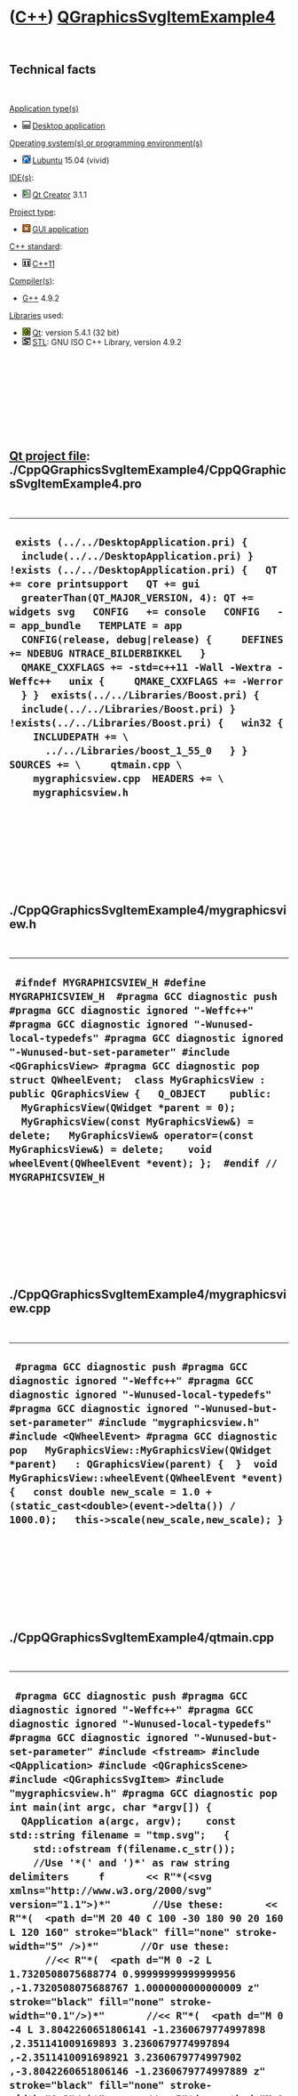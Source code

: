 
 

 

 

 

 

([C++](Cpp.md)) [QGraphicsSvgItemExample4](CppQGraphicsSvgItemExample4.md)
============================================================================

 

Technical facts
---------------

 

[Application type(s)](CppApplication.md)

-   ![Desktop](PicDesktop.png) [Desktop
    application](CppDesktopApplication.md)

[Operating system(s) or programming environment(s)](CppOs.md)

-   ![Lubuntu](PicLubuntu.png) [Lubuntu](CppLubuntu.md) 15.04 (vivid)

[IDE(s)](CppIde.md):

-   ![Qt Creator](PicQtCreator.png) [Qt Creator](CppQtCreator.md) 3.1.1

[Project type](CppQtProjectType.md):

-   ![GUI](PicGui.png) [GUI application](CppGuiApplication.md)

[C++ standard](CppStandard.md):

-   ![C++11](PicCpp11.png) [C++11](Cpp11.md)

[Compiler(s)](CppCompiler.md):

-   [G++](CppGpp.md) 4.9.2

[Libraries](CppLibrary.md) used:

-   ![Qt](PicQt.png) [Qt](CppQt.md): version 5.4.1 (32 bit)
-   ![STL](PicStl.png) [STL](CppStl.md): GNU ISO C++ Library, version
    4.9.2

 

 

 

 

 

[Qt project file](CppQtProjectFile.md): ./CppQGraphicsSvgItemExample4/CppQGraphicsSvgItemExample4.pro
------------------------------------------------------------------------------------------------------

 

  -----------------------------------------------------------------------------------------------------------------------------------------------------------------------------------------------------------------------------------------------------------------------------------------------------------------------------------------------------------------------------------------------------------------------------------------------------------------------------------------------------------------------------------------------------------------------------------------------------------------------------------------------------------------------------------------------------------------------------------------------------------------
  ` exists (../../DesktopApplication.pri) {   include(../../DesktopApplication.pri) } !exists (../../DesktopApplication.pri) {   QT += core printsupport   QT += gui   greaterThan(QT_MAJOR_VERSION, 4): QT += widgets svg   CONFIG   += console   CONFIG   -= app_bundle   TEMPLATE = app   CONFIG(release, debug|release) {     DEFINES += NDEBUG NTRACE_BILDERBIKKEL   }   QMAKE_CXXFLAGS += -std=c++11 -Wall -Wextra -Weffc++   unix {     QMAKE_CXXFLAGS += -Werror   } }  exists(../../Libraries/Boost.pri) {   include(../../Libraries/Boost.pri) } !exists(../../Libraries/Boost.pri) {   win32 {     INCLUDEPATH += \       ../../Libraries/boost_1_55_0   } }  SOURCES += \     qtmain.cpp \     mygraphicsview.cpp  HEADERS += \     mygraphicsview.h`
  -----------------------------------------------------------------------------------------------------------------------------------------------------------------------------------------------------------------------------------------------------------------------------------------------------------------------------------------------------------------------------------------------------------------------------------------------------------------------------------------------------------------------------------------------------------------------------------------------------------------------------------------------------------------------------------------------------------------------------------------------------------------

 

 

 

 

 

./CppQGraphicsSvgItemExample4/mygraphicsview.h
----------------------------------------------

 

  -----------------------------------------------------------------------------------------------------------------------------------------------------------------------------------------------------------------------------------------------------------------------------------------------------------------------------------------------------------------------------------------------------------------------------------------------------------------------------------------------------------------------------------------------------------------------------------------------------------------------------
  ` #ifndef MYGRAPHICSVIEW_H #define MYGRAPHICSVIEW_H  #pragma GCC diagnostic push #pragma GCC diagnostic ignored "-Weffc++" #pragma GCC diagnostic ignored "-Wunused-local-typedefs" #pragma GCC diagnostic ignored "-Wunused-but-set-parameter" #include <QGraphicsView> #pragma GCC diagnostic pop  struct QWheelEvent;  class MyGraphicsView : public QGraphicsView {   Q_OBJECT    public:   MyGraphicsView(QWidget *parent = 0);   MyGraphicsView(const MyGraphicsView&) = delete;   MyGraphicsView& operator=(const MyGraphicsView&) = delete;    void wheelEvent(QWheelEvent *event); };  #endif // MYGRAPHICSVIEW_H`
  -----------------------------------------------------------------------------------------------------------------------------------------------------------------------------------------------------------------------------------------------------------------------------------------------------------------------------------------------------------------------------------------------------------------------------------------------------------------------------------------------------------------------------------------------------------------------------------------------------------------------------

 

 

 

 

 

./CppQGraphicsSvgItemExample4/mygraphicsview.cpp
------------------------------------------------

 

  ---------------------------------------------------------------------------------------------------------------------------------------------------------------------------------------------------------------------------------------------------------------------------------------------------------------------------------------------------------------------------------------------------------------------------------------------------------------------------------------------------------------------------------------------
  ` #pragma GCC diagnostic push #pragma GCC diagnostic ignored "-Weffc++" #pragma GCC diagnostic ignored "-Wunused-local-typedefs" #pragma GCC diagnostic ignored "-Wunused-but-set-parameter" #include "mygraphicsview.h"  #include <QWheelEvent> #pragma GCC diagnostic pop   MyGraphicsView::MyGraphicsView(QWidget *parent)   : QGraphicsView(parent) {  }  void MyGraphicsView::wheelEvent(QWheelEvent *event) {   const double new_scale = 1.0 + (static_cast<double>(event->delta()) / 1000.0);   this->scale(new_scale,new_scale); }`
  ---------------------------------------------------------------------------------------------------------------------------------------------------------------------------------------------------------------------------------------------------------------------------------------------------------------------------------------------------------------------------------------------------------------------------------------------------------------------------------------------------------------------------------------------

 

 

 

 

 

./CppQGraphicsSvgItemExample4/qtmain.cpp
----------------------------------------

 

  --------------------------------------------------------------------------------------------------------------------------------------------------------------------------------------------------------------------------------------------------------------------------------------------------------------------------------------------------------------------------------------------------------------------------------------------------------------------------------------------------------------------------------------------------------------------------------------------------------------------------------------------------------------------------------------------------------------------------------------------------------------------------------------------------------------------------------------------------------------------------------------------------------------------------------------------------------------------------------------------------------------------------------------------------------------------------------------------------------------------------------------------------------------------------------------------------------------------------------------------------------------------------------------------------------------------------------------------------------------------------------------------------------------------------------------------------------------------------------------------------------------------------------------------------------------------------------------------------------------------------------------------------------------------------------------------------------------------------------------------------------------------------------------------------------------------------------------------------------------------------------------------------------------------------------------------------------------------------------------------------------------------------------------------------------------------------------------------------------------------------------------------------------------------------------------------------------------------------------------------------------------------------------------------------------------------------------------------------------------------------------------------------------------------------------------------------------------------------------------------------------------------------------------------------------------------------------------------------------------------------------------------------------------------------------------------------------------------------------------------------------------------------------------------------------------------------------------------------------------------------------------------------------------------------------------------
  ` #pragma GCC diagnostic push #pragma GCC diagnostic ignored "-Weffc++" #pragma GCC diagnostic ignored "-Wunused-local-typedefs" #pragma GCC diagnostic ignored "-Wunused-but-set-parameter" #include <fstream> #include <QApplication> #include <QGraphicsScene> #include <QGraphicsSvgItem> #include "mygraphicsview.h" #pragma GCC diagnostic pop   int main(int argc, char *argv[]) {   QApplication a(argc, argv);    const std::string filename = "tmp.svg";   {     std::ofstream f(filename.c_str());      //Use '*(' and ')*' as raw string delimiters     f       << R"*(<svg xmlns="http://www.w3.org/2000/svg" version="1.1">)*"       //Use these:       << R"*(  <path d="M 20 40 C 100 -30 180 90 20 160 L 120 160" stroke="black" fill="none" stroke-width="5" />)*"       //Or use these:       //<< R"*(  <path d="M 0 -2 L 1.7320508075688774 0.99999999999999956 ,-1.7320508075688767 1.0000000000000009 z" stroke="black" fill="none" stroke-width="0.1"/>)*"       //<< R"*(  <path d="M 0 -4 L 3.8042260651806141 -1.2360679774997898 ,2.351141009169893 3.2360679774997894 ,-2.3511410091698921 3.2360679774997902 ,-3.8042260651806146 -1.2360679774997889 z" stroke="black" fill="none" stroke-width="0.1"/>)*"       //<< R"*(  <path d="M 0 -6 L 3.2438449047335851 -5.0475211969870877 ,5.4577919721271098 -2.4924900780113184 ,5.9389286512855968 0.85388902963971003 ,4.5344974461255498 3.9291644036717099 ,1.6903953410485779 5.756957841686984 ,-1.6903953410485764 5.7569578416869849 ,-4.5344974461255489 3.9291644036717113 ,-5.9389286512855959 0.85388902963971136 ,-5.4577919721271115 -2.4924900780113162 ,-3.2438449047335847 -5.0475211969870877 z" stroke="black" fill="none" stroke-width="0.1"/>)*"       //<< R"*(  <path d="M 0 -8 L 2.3580413952872337 -7.6445824462891254 ,4.5065604645089765 -6.6099101945279592 ,6.2546518597442384 -4.9879184148698688 ,7.446989989153634 -2.9227281949311599 ,7.977630377449441 -0.59784074869139514 ,7.799423297454589 1.7801674716505147 ,6.9282032302755097 3.9999999999999982 ,5.4413819021673548 5.8644149746386107 ,3.4710699129404659 7.2077509432193523 ,1.1923381294093978 7.9106466098010282 ,-1.1923381294093958 7.9106466098010282 ,-3.4710699129404641 7.2077509432193532 ,-5.4413819021673531 5.8644149746386125 ,-6.928203230275507 4.0000000000000036 ,-7.799423297454589 1.7801674716505167 ,-7.977630377449441 -0.59784074869139492 ,-7.4469899891536357 -2.9227281949311563 ,-6.2546518597442393 -4.987918414869867 ,-4.5065604645089756 -6.6099101945279592 ,-2.3580413952872377 -7.6445824462891245 z" stroke="black" fill="none" stroke-width="0.1"/>)*"       //Close file       << R"*(</svg>)*"     ;    }   QGraphicsSvgItem i(filename.c_str());    i.setScale(1000.0);    QGraphicsScene s;   s.addItem(&i);    MyGraphicsView w;   w.setGeometry(100,100,200,200);   w.setScene(&s);    w.show();   return a.exec(); }`
  --------------------------------------------------------------------------------------------------------------------------------------------------------------------------------------------------------------------------------------------------------------------------------------------------------------------------------------------------------------------------------------------------------------------------------------------------------------------------------------------------------------------------------------------------------------------------------------------------------------------------------------------------------------------------------------------------------------------------------------------------------------------------------------------------------------------------------------------------------------------------------------------------------------------------------------------------------------------------------------------------------------------------------------------------------------------------------------------------------------------------------------------------------------------------------------------------------------------------------------------------------------------------------------------------------------------------------------------------------------------------------------------------------------------------------------------------------------------------------------------------------------------------------------------------------------------------------------------------------------------------------------------------------------------------------------------------------------------------------------------------------------------------------------------------------------------------------------------------------------------------------------------------------------------------------------------------------------------------------------------------------------------------------------------------------------------------------------------------------------------------------------------------------------------------------------------------------------------------------------------------------------------------------------------------------------------------------------------------------------------------------------------------------------------------------------------------------------------------------------------------------------------------------------------------------------------------------------------------------------------------------------------------------------------------------------------------------------------------------------------------------------------------------------------------------------------------------------------------------------------------------------------------------------------------------------------

 

 

 

 

 

 

